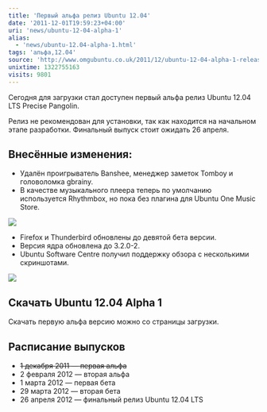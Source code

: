 ```yaml
---
title: 'Первый альфа релиз Ubuntu 12.04'
date: '2011-12-01T19:59:23+04:00'
uri: 'news/ubuntu-12-04-alpha-1'
alias: 
  - 'news/ubuntu-12.04-alpha-1.html'
tags: 'альфа,12.04'
source: 'http://www.omgubuntu.co.uk/2011/12/ubuntu-12-04-alpha-1-released/'
unixtime: 1322755163
visits: 9801
---
```

Сегодня для загрузки стал доступен первый альфа релиз Ubuntu 12.04 LTS Precise Pangolin.

Релиз не рекомендован для установки, так как находится на начальном этапе разработки. Финальный выпуск стоит ожидать 26 апреля.

## Внесённые изменения:

*   Удалён проигрыватель Banshee, менеджер заметок Tomboy и головоломка gbrainy.
*   В качестве музыкального плеера теперь по умолчанию используется Rhythmbox, но пока без плагина для Ubuntu One Music Store.

[![](img/2011/12/01/19-00/rhythmbox-6436783563-o.jpg)](img/2011/12/01/19-00/rhythmbox-6436783563-o.jpg)

*   Firefox и Thunderbird обновлены до девятой бета версии.
*   Версия ядра обновлена до 3.2.0-2.
*   Ubuntu Software Centre получил поддержку обзора с несколькими скриншотами.

[![](img/2011/12/01/19-00/multiple-software-center-screenshots-6436783431-o.jpg)](img/2011/12/01/19-00/multiple-software-center-screenshots-6436783431-o.jpg)

## Скачать Ubuntu 12.04 Alpha 1

Скачать первую альфа версию можно со страницы загрузки.

## Расписание выпусков

*   <del>1 декабря 2011 — первая альфа</del>
*   2 февраля 2012 — вторая альфа
*   1 марта 2012 — первая бета
*   29 марта 2012 — вторая бета
*   26 апреля 2012 — финальный релиз Ubuntu 12.04 LTS
